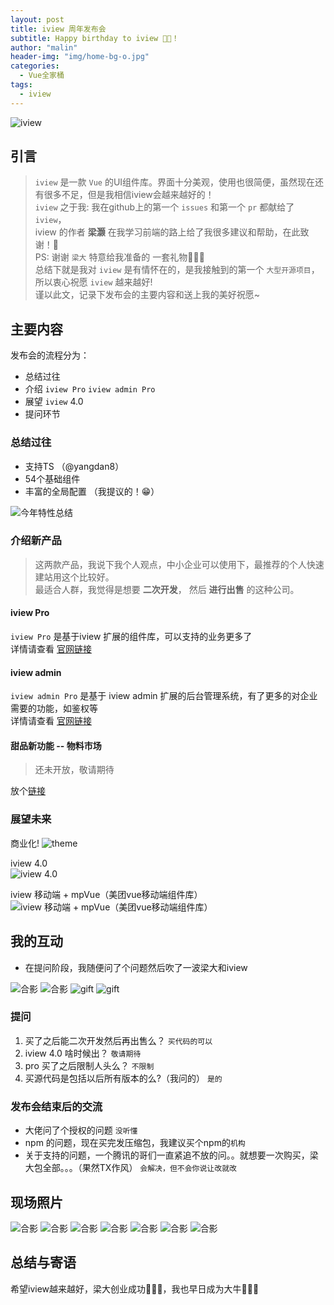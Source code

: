 ```yaml
---
layout: post
title: iview 周年发布会
subtitle: Happy birthday to iview 🎂🎉！
author: "malin"
header-img: "img/home-bg-o.jpg"
categories:
  - Vue全家桶
tags:
  - iview
---
```


![iview](/img/home-bg-o.jpg)

## 引言

> `iview` 是一款 `Vue` 的UI组件库。界面十分美观，使用也很简便，虽然现在还有很多不足，但是我相信iview会越来越好的！  
> `iview` 之于我: 我在github上的第一个 `issues` 和第一个 `pr` 都献给了 `iview`，  
> iview 的作者 **梁灏** 在我学习前端的路上给了我很多建议和帮助，在此致谢！🤝  
> PS: 谢谢 `梁大` 特意给我准备的 一套礼物🤞💝💝  
> 总结下就是我对 `iview` 是有情怀在的，是我接触到的第一个 `大型开源项目`，所以衷心祝愿 `iview` 越来越好!  
> 谨以此文，记录下发布会的主要内容和送上我的美好祝愿~

<!--more-->
## 主要内容

发布会的流程分为：

- 总结过往
- 介绍 `iview Pro` `iview admin Pro`
- 展望 `iview` 4.0
- 提问环节

### 总结过往

- 支持TS （@yangdan8）
- 54个基础组件
- 丰富的全局配置 （我提议的！😁）

![今年特性总结](/img/iview4th/1.jpg)

### 介绍新产品

> 这两款产品，我说下我个人观点，中小企业可以使用下，最推荐的个人快速建站用这个比较好。  
> 最适合人群，我觉得是想要 **二次开发**， 然后 **进行出售** 的这种公司。

#### iview Pro

`iview Pro` 是基于iview 扩展的组件库，可以支持的业务更多了  
详情请查看 [官网链接](https://pro.iviewui.com/pro/introduce)  

#### iview admin 

`iview admin Pro` 是基于 iview admin 扩展的后台管理系统，有了更多的对企业需要的功能，如鉴权等  
详情请查看 [官网链接](https://pro.iviewui.com/admin-pro/introduce) 

#### 甜品新功能 -- 物料市场

> 还未开放，敬请期待

放个[链接](https://pro.iviewui.com/store)  

### 展望未来

商业化!
![theme](/img/iview4th/theme.jpg)

iview 4.0  
![iview 4.0](/img/iview4th/future1.jpg)  

iview 移动端 + mpVue（美团vue移动端组件库）  
![iview 移动端 + mpVue（美团vue移动端组件库）](/img/iview4th/future2.jpg)

## 我的互动

- 在提问阶段，我随便问了个问题然后吹了一波梁大和iview

![合影](/img/iview4th/me1.jpg)
![合影](/img/iview4th/me2.jpg)
![gift](/img/iview4th/gift1.jpg)
![gift](/img/iview4th/gift2.jpg)

### 提问

1. 买了之后能二次开发然后再出售么？ `买代码的可以`  
2. iview 4.0 啥时候出？  `敬请期待`
3. pro 买了之后限制人头么？ `不限制`
4. 买源代码是包括以后所有版本的么?（我问的） `是的`

### 发布会结束后的交流 

- 大佬问了个授权的问题  `没听懂`
- npm 的问题，现在买完发压缩包，我建议买个npm的`机构`
- 关于支持的问题，一个腾讯的哥们一直紧追不放的问。。就想要一次购买，梁大包全部。。。（果然TX作风） `会解决，但不会你说让改就改`

## 现场照片

![合影](/img/iview4th/2.jpg)
![合影](/img/iview4th/3.jpg)
![合影](/img/iview4th/4.jpg)
![合影](/img/iview4th/5.jpg)
![合影](/img/iview4th/6.jpg)
![合影](/img/iview4th/7.jpg)
![合影](/img/iview4th/8.jpg)

## 总结与寄语

希望iview越来越好，梁大创业成功🍺🍺🍺，我也早日成为大牛🤣🤣🤣
